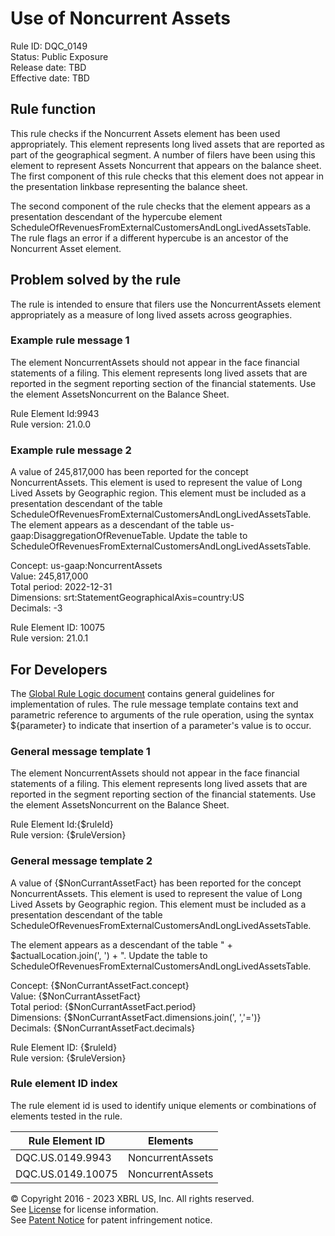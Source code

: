 # Use of Noncurrent Assets  
Rule ID: DQC_0149  
Status: Public Exposure  
Release date: TBD  
Effective date: TBD  
  
## Rule function
This rule checks if the Noncurrent Assets element has been used appropriately. This element represents long lived assets that are reported as part of the geographical segment. A number of filers have been using this element to represent Assets Noncurrent that appears on the balance sheet.   The first component of this rule checks that this element does not appear in the presentation linkbase representing the balance sheet. 

The second component of the rule checks that the element appears as a presentation descendant of the hypercube element ScheduleOfRevenuesFromExternalCustomersAndLongLivedAssetsTable.  The  rule flags an error if a different hypercube is an ancestor of the Noncurrent Asset element.

## Problem solved by the rule  
The rule is intended to ensure that filers use the NoncurrentAssets element appropriately as a measure of long lived assets across geographies. 

### Example rule message 1
The element NoncurrentAssets should not appear in the face financial statements of a filing. This element represents long lived assets that are reported in the segment reporting section of the financial statements. Use the element AssetsNoncurrent on the Balance Sheet.

Rule Element Id:9943  
Rule version: 21.0.0

### Example rule message 2
A value of 245,817,000 has been reported for the concept NoncurrentAssets. This element is used to represent the value of Long Lived Assets by Geographic region.  This element must be included as a presentation descendant of the table ScheduleOfRevenuesFromExternalCustomersAndLongLivedAssetsTable. The element appears as a descendant of the table us-gaap:DisaggregationOfRevenueTable.  Update the table to ScheduleOfRevenuesFromExternalCustomersAndLongLivedAssetsTable.

Concept: us-gaap:NoncurrentAssets  
Value: 245,817,000   
Total period: 2022-12-31  
Dimensions: srt:StatementGeographicalAxis=country:US  
Decimals: -3 

Rule Element ID: 10075  
Rule version: 21.0.1 

## For Developers  
The [Global Rule Logic document](https://github.com/DataQualityCommittee/dqc_us_rules/blob/master/docs/GlobalRuleLogic.md) contains general guidelines for implementation of rules. The rule message template contains text and parametric reference to arguments of the rule operation, using the syntax ${parameter} to indicate that insertion of a parameter's value is to occur.  
  
### General message template 1 
The element NoncurrentAssets should not appear in the face financial statements of a filing. This element represents long lived assets that are reported in the segment reporting section of the financial statements. Use the element AssetsNoncurrent on the Balance Sheet.

Rule Element Id:{$ruleId}  
Rule version: {$ruleVersion}  

### General message template 2   
A value of {$NonCurrantAssetFact} has been reported for the concept NoncurrentAssets. This element is used to represent the value of Long Lived Assets by Geographic region.  This element must be included as a presentation descendant of the table ScheduleOfRevenuesFromExternalCustomersAndLongLivedAssetsTable. 

The element appears as a descendant of the table " +  $actualLocation.join(', ') + ".  Update the table to ScheduleOfRevenuesFromExternalCustomersAndLongLivedAssetsTable.

Concept: {$NonCurrantAssetFact.concept}  
Value: {$NonCurrantAssetFact}  
Total period: {$NonCurrantAssetFact.period}  
Dimensions: {$NonCurrantAssetFact.dimensions.join(', ','=')}  
Decimals: {$NonCurrantAssetFact.decimals} 

Rule Element ID: {$ruleId}  
Rule version: {$ruleVersion}

### Rule element ID index  
The rule element id is used to identify unique elements or combinations of elements tested in the rule.

|Rule Element ID|Elements|
|--- |--- |
| DQC.US.0149.9943 | NoncurrentAssets |
| DQC.US.0149.10075 | NoncurrentAssets |

© Copyright 2016 - 2023 XBRL US, Inc. All rights reserved.   
See [License](https://xbrl.us/dqc-license) for license information.  
See [Patent Notice](https://xbrl.us/dqc-patent) for patent infringement notice.  